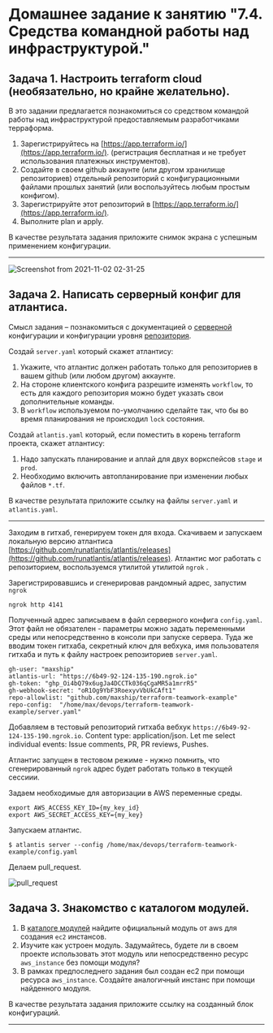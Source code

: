 # Домашнее задание к занятию "7.4. Средства командной работы над инфраструктурой."

## Задача 1. Настроить terraform cloud (необязательно, но крайне желательно).

В это задании предлагается познакомиться со средством командой работы над инфраструктурой предоставляемым
разработчиками терраформа. 

1. Зарегистрируйтесь на [https://app.terraform.io/](https://app.terraform.io/).
(регистрация бесплатная и не требует использования платежных инструментов).
1. Создайте в своем github аккаунте (или другом хранилище репозиториев) отдельный репозиторий с
 конфигурационными файлами прошлых занятий (или воспользуйтесь любым простым конфигом).
1. Зарегистрируйте этот репозиторий в [https://app.terraform.io/](https://app.terraform.io/).
1. Выполните plan и apply. 

В качестве результата задания приложите снимок экрана с успешным применением конфигурации.

___

![Screenshot from 2021-11-02 02-31-25](https://user-images.githubusercontent.com/72273610/139738107-35697522-a0ad-4645-8e69-805e077ac943.png)


## Задача 2. Написать серверный конфиг для атлантиса. 

Смысл задания – познакомиться с документацией 
о [серверной](https://www.runatlantis.io/docs/server-side-repo-config.html) конфигурации и конфигурации уровня 
 [репозитория](https://www.runatlantis.io/docs/repo-level-atlantis-yaml.html).

Создай `server.yaml` который скажет атлантису:
1. Укажите, что атлантис должен работать только для репозиториев в вашем github (или любом другом) аккаунте.
1. На стороне клиентского конфига разрешите изменять `workflow`, то есть для каждого репозитория можно 
будет указать свои дополнительные команды. 
1. В `workflow` используемом по-умолчанию сделайте так, что бы во время планирования не происходил `lock` состояния.

Создай `atlantis.yaml` который, если поместить в корень terraform проекта, скажет атлантису:
1. Надо запускать планирование и аплай для двух воркспейсов `stage` и `prod`.
1. Необходимо включить автопланирование при изменении любых файлов `*.tf`.

В качестве результата приложите ссылку на файлы `server.yaml` и `atlantis.yaml`.

---
Заходим в гитхаб, генерируем токен для входа.
Скачиваем и запускаем локальную версию атлантиса [https://github.com/runatlantis/atlantis/releases](https://github.com/runatlantis/atlantis/releases).
Атлантис мог работать с репозиторием, воспользуемся утилитой утилитой `ngrok` .

Зарегистрировавшись и сгенерировав рандомный адрес, запустим `ngrok`
```shell
ngrok http 4141
```
Полученный адрес записываем в файл серверного конфига `config.yaml`. Этот файл не обязателен - параметры можно задать переменными среды или непосредственно в консоли при запуске сервера.
Туда же вводим токен гитхаба, секретный ключ для вебхука, имя пользователя гитхаба и путь к файлу настроек репозиториев `server.yaml`.


```shell
gh-user: "maxship"
atlantis-url: "https://6b49-92-124-135-190.ngrok.io"
gh-token: "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"
gh-webhook-secret: "oR1Og9YbF3RoexyvVbUkCAft1"
repo-allowlist: "github.com/maxship/terraform-teamwork-example"
repo-config:  "/home/max/devops/terraform-teamwork-example/server.yaml"
```
Добавляем в тестовый репозиторий гитхаба вебхук `https://6b49-92-124-135-190.ngrok.io`. Content type: application/json. Let me select individual events: Issue comments, PR, PR reviews, Pushes.

Атлантис запущен в тестовом режиме - нужно помнить, что сгенерированный `ngrok` адрес будет работать только в текущей сессиии.

Задаем необходимые для авторизации в AWS переменные среды.

```shell
export AWS_ACCESS_KEY_ID={my_key_id}
export AWS_SECRET_ACCESS_KEY={my_key}
```

Запускаем атлантис.

```shell
$ atlantis server --config /home/max/devops/terraform-teamwork-example/config.yaml
```
Делаем pull_request.


![pull_request](https://user-images.githubusercontent.com/72273610/140607021-bc95c1a5-9426-458c-bb50-5814f603b4b5.png)



## Задача 3. Знакомство с каталогом модулей. 

1. В [каталоге модулей](https://registry.terraform.io/browse/modules) найдите официальный модуль от aws для создания
`ec2` инстансов. 
2. Изучите как устроен модуль. Задумайтесь, будете ли в своем проекте использовать этот модуль или непосредственно 
ресурс `aws_instance` без помощи модуля?
3. В рамках предпоследнего задания был создан ec2 при помощи ресурса `aws_instance`. 
Создайте аналогичный инстанс при помощи найденного модуля.   

В качестве результата задания приложите ссылку на созданный блок конфигураций. 

---
